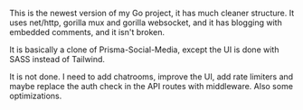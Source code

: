 This is the newest version of my Go project, it has much cleaner structure. It uses net/http, gorilla mux and gorilla websocket, and it has blogging with embedded comments, and it isn't broken.

It is basically a clone of Prisma-Social-Media, except the UI is done with SASS instead of Tailwind.

It is not done. I need to add chatrooms, improve the UI, add rate limiters and maybe replace the auth check in the API routes with middleware. Also some optimizations.